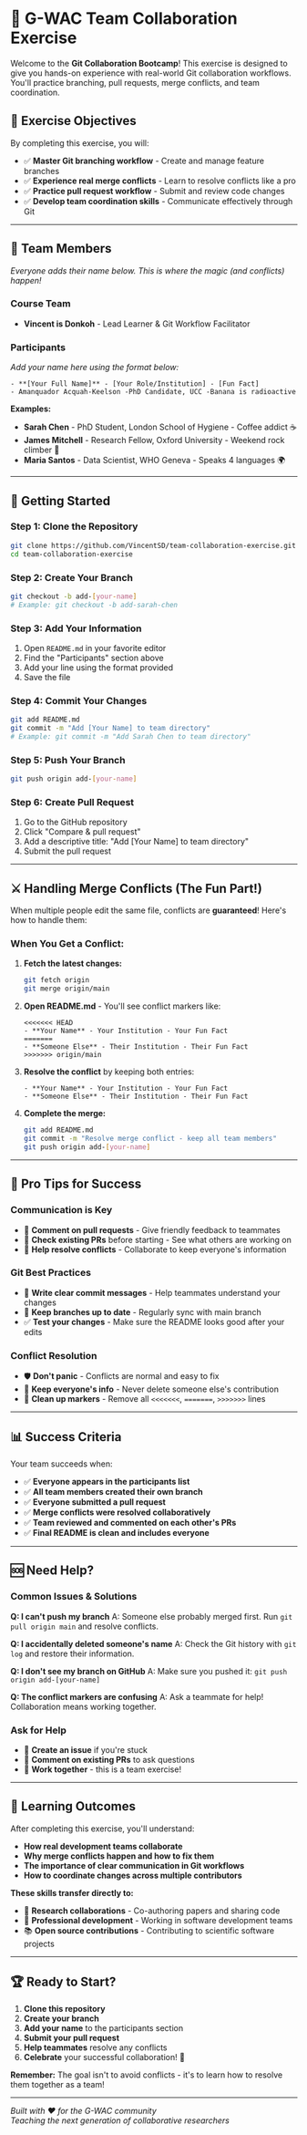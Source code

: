 # 🤝 G-WAC Team Collaboration Exercise

Welcome to the **Git Collaboration Bootcamp**! This exercise is designed to give you hands-on experience with real-world Git collaboration workflows. You'll practice branching, pull requests, merge conflicts, and team coordination.

## 🎯 **Exercise Objectives**

By completing this exercise, you will:

- ✅ **Master Git branching workflow** - Create and manage feature branches
- ✅ **Experience real merge conflicts** - Learn to resolve conflicts like a pro
- ✅ **Practice pull request workflow** - Submit and review code changes
- ✅ **Develop team coordination skills** - Communicate effectively through Git

---

## 👥 **Team Members**

*Everyone adds their name below. This is where the magic (and conflicts) happen!*

### **Course Team**
- **Vincent is  Donkoh** - Lead Learner & Git Workflow Facilitator

### **Participants**
*Add your name here using the format below:*

```
- **[Your Full Name]** - [Your Role/Institution] - [Fun Fact]
- Amanquador Acquah-Keelson -PhD Candidate, UCC -Banana is radioactive
```

**Examples:**
- **Sarah Chen** - PhD Student, London School of Hygiene - Coffee addict ☕
- **James Mitchell** - Research Fellow, Oxford University - Weekend rock climber 🧗
- **Maria Santos** - Data Scientist, WHO Geneva - Speaks 4 languages 🌍

---

## 🚀 **Getting Started**

### **Step 1: Clone the Repository**
```bash
git clone https://github.com/VincentSD/team-collaboration-exercise.git
cd team-collaboration-exercise
```

### **Step 2: Create Your Branch**
```bash
git checkout -b add-[your-name]
# Example: git checkout -b add-sarah-chen
```

### **Step 3: Add Your Information**
1. Open `README.md` in your favorite editor
2. Find the "Participants" section above
3. Add your line using the format provided
4. Save the file

### **Step 4: Commit Your Changes**
```bash
git add README.md
git commit -m "Add [Your Name] to team directory"
# Example: git commit -m "Add Sarah Chen to team directory"
```

### **Step 5: Push Your Branch**
```bash
git push origin add-[your-name]
```

### **Step 6: Create Pull Request**
1. Go to the GitHub repository
2. Click "Compare & pull request" 
3. Add a descriptive title: "Add [Your Name] to team directory"
4. Submit the pull request

---

## ⚔️ **Handling Merge Conflicts (The Fun Part!)**

When multiple people edit the same file, conflicts are **guaranteed**! Here's how to handle them:

### **When You Get a Conflict:**

1. **Fetch the latest changes:**
   ```bash
   git fetch origin
   git merge origin/main
   ```

2. **Open README.md** - You'll see conflict markers like:
   ```
   <<<<<<< HEAD
   - **Your Name** - Your Institution - Your Fun Fact
   =======
   - **Someone Else** - Their Institution - Their Fun Fact  
   >>>>>>> origin/main
   ```

3. **Resolve the conflict** by keeping both entries:
   ```
   - **Your Name** - Your Institution - Your Fun Fact
   - **Someone Else** - Their Institution - Their Fun Fact
   ```

4. **Complete the merge:**
   ```bash
   git add README.md
   git commit -m "Resolve merge conflict - keep all team members"
   git push origin add-[your-name]
   ```

---

## 🎯 **Pro Tips for Success**

### **Communication is Key**
- 💬 **Comment on pull requests** - Give friendly feedback to teammates
- 👀 **Check existing PRs** before starting - See what others are working on
- 🤝 **Help resolve conflicts** - Collaborate to keep everyone's information

### **Git Best Practices**
- 📝 **Write clear commit messages** - Help teammates understand your changes
- 🔄 **Keep branches up to date** - Regularly sync with main branch
- ✅ **Test your changes** - Make sure the README looks good after your edits

### **Conflict Resolution**
- 🛡️ **Don't panic** - Conflicts are normal and easy to fix
- 👥 **Keep everyone's info** - Never delete someone else's contribution
- 🧹 **Clean up markers** - Remove all `<<<<<<<`, `=======`, `>>>>>>>` lines

---

## 📊 **Success Criteria**

Your team succeeds when:

- ✅ **Everyone appears in the participants list**
- ✅ **All team members created their own branch**
- ✅ **Everyone submitted a pull request**
- ✅ **Merge conflicts were resolved collaboratively**
- ✅ **Team reviewed and commented on each other's PRs**
- ✅ **Final README is clean and includes everyone**

---

## 🆘 **Need Help?**

### **Common Issues & Solutions**

**Q: I can't push my branch**
A: Someone else probably merged first. Run `git pull origin main` and resolve conflicts.

**Q: I accidentally deleted someone's name**
A: Check the Git history with `git log` and restore their information.

**Q: I don't see my branch on GitHub**
A: Make sure you pushed it: `git push origin add-[your-name]`

**Q: The conflict markers are confusing**
A: Ask a teammate for help! Collaboration means working together.

### **Ask for Help**
- 🙋 **Create an issue** if you're stuck
- 💬 **Comment on existing PRs** to ask questions
- 👥 **Work together** - this is a team exercise!

---

## 🎉 **Learning Outcomes**

After completing this exercise, you'll understand:

- **How real development teams collaborate**
- **Why merge conflicts happen and how to fix them**
- **The importance of clear communication in Git workflows**
- **How to coordinate changes across multiple contributors**

**These skills transfer directly to:**
- 🔬 **Research collaborations** - Co-authoring papers and sharing code
- 💼 **Professional development** - Working in software development teams
- 📚 **Open source contributions** - Contributing to scientific software projects

---

## 🏆 **Ready to Start?**

1. **Clone this repository**
2. **Create your branch** 
3. **Add your name** to the participants section
4. **Submit your pull request**
5. **Help teammates** resolve any conflicts
6. **Celebrate** your successful collaboration! 🎉

**Remember:** The goal isn't to avoid conflicts - it's to learn how to resolve them together as a team!

---

*Built with ❤️ for the G-WAC community*  
*Teaching the next generation of collaborative researchers*
